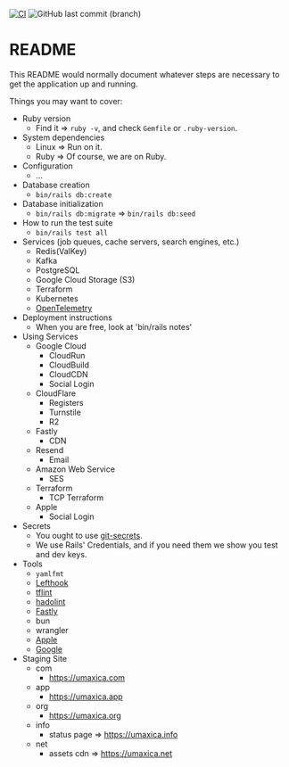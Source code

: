 [![CI](https://github.com/seahal/umaxica-app-jit-ruby-on-rails/actions/workflows/integration.yml/badge.svg?branch=main)](https://github.com/seahal/umaxica-app-jit-ruby-on-rails/actions/workflows/integration.yml) ![GitHub last commit (branch)](https://img.shields.io/github/last-commit/seahal/umaxica-app-jit-server/main)
# README


This README would normally document whatever steps are necessary to get the
application up and running.

Things you may want to cover:

* Ruby version
    - Find it => `ruby -v`, and check `Gemfile` or `.ruby-version`.
* System dependencies
  - Linux => Run on it.
  - Ruby => Of course, we are on Ruby.
* Configuration
  * ...
* Database creation
    - `bin/rails db:create`
* Database initialization
    - `bin/rails db:migrate` => `bin/rails db:seed`
* How to run the test suite
    - `bin/rails test all`
* Services (job queues, cache servers, search engines, etc.)
    - Redis(ValKey)
    - Kafka
    - PostgreSQL
    - Google Cloud Storage (S3)
    - Terraform
    * Kubernetes
    * [OpenTelemetry](https://opentelemetry.io/)
* Deployment instructions
    - When you are free, look at 'bin/rails notes'
* Using Services
  * Google Cloud
    * CloudRun
    * CloudBuild
    * CloudCDN
    * Social Login
  * CloudFlare
    * Registers
    * Turnstile
    * R2
  * Fastly
    * CDN
  * Resend
    * Email
  * Amazon Web Service
    * SES
  * Terraform
    * TCP Terraform
  * Apple
    * Social Login
* Secrets
  * You ought to use [git-secrets](https://github.com/awslabs/git-secrets).
  * We use Rails' Credentials, and if you need them we show you test and dev keys.
* Tools
  * `yamlfmt`
  * [Lefthook](https://github.com/evilmartians/lefthook)
  * [tflint](https://github.com/terraform-linters/tflint)
  * [hadolint](https://github.com/hadolint/hadolint)
  * [Fastly]()
  * bun
  * wrangler
  * [Apple]()
  * [Google]()
* Staging Site
  * com
    * https://umaxica.com
  * app
    * https://umaxica.app
  * org
    * https://umaxica.org
  * info
    * status page => https://umaxica.info
  * net
    * assets cdn => https://umaxica.net
